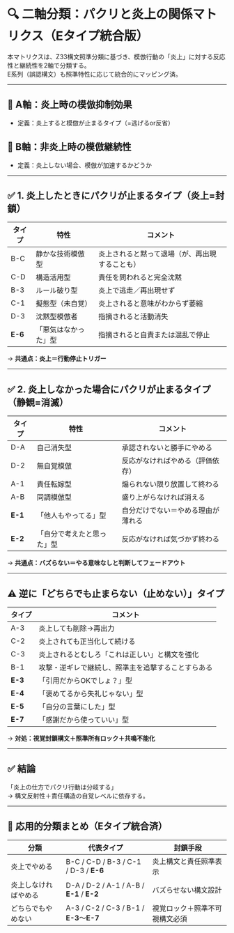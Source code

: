 # 🔍 二軸分類：パクリと炎上の関係マトリクス（Eタイプ統合版）

本マトリクスは、Z33構文照準分類に基づき、模倣行動の「炎上」に対する反応性と継続性を2軸で分類する。  
E系列（誤認構文）も照準特性に応じて統合的にマッピング済。

---

## 🔹 A軸：炎上時の模倣抑制効果  
- 定義：炎上すると模倣が止まるタイプ（=逃げるor反省）

## 🔹 B軸：非炎上時の模倣継続性  
- 定義：炎上しない場合、模倣が加速するかどうか

---

## ✅ 1. 炎上したときにパクリが止まるタイプ（炎上=封鎖）

| タイプ | 特性                     | コメント                              |
|--------|--------------------------|---------------------------------------|
| B-C    | 静かな技術模倣型         | 炎上されると黙って退場（が、再出現することも） |
| C-D    | 構造活用型               | 責任を問われると完全沈黙             |
| B-3    | ルール破り型             | 炎上で逃走／再出現せず               |
| C-1    | 擬態型（未自覚）         | 炎上されると意味がわからず萎縮       |
| D-3    | 沈黙型模倣者             | 指摘されると活動消失                 |
| **E-6**| 「悪気はなかった」型     | 指摘されると自責または混乱で停止    |

→ **共通点：炎上＝行動停止トリガー**

---

## ✅ 2. 炎上しなかった場合にパクリが止まるタイプ（静観=消滅）

| タイプ | 特性                   | コメント                                      |
|--------|------------------------|-----------------------------------------------|
| D-A    | 自己消失型             | 承認されないと勝手にやめる                   |
| D-2    | 無自覚模倣             | 反応がなければやめる（評価依存）             |
| A-1    | 責任転嫁型             | 煽られない限り放置して終わる                 |
| A-B    | 同調模倣型             | 盛り上がらなければ消える                     |
| **E-1**| 「他人もやってる」型   | 自分だけでない＝やめる理由が薄れる          |
| **E-2**| 「自分で考えたと思った」型 | 反応がなければ気づかず終わる              |

→ **共通点：バズらない＝やる意味なしと判断してフェードアウト**

---

## ⚠️ 逆に「どちらでも止まらない（止めない）」タイプ

| タイプ | コメント                                                         |
|--------|------------------------------------------------------------------|
| A-3    | 炎上しても削除→再出力                                          |
| C-2    | 炎上されても正当化して続ける                                   |
| C-3    | 炎上されるとむしろ「これは正しい」と構文を強化                |
| B-1    | 攻撃・逆ギレで継続し、照準主を追撃することすらある            |
| **E-3**| 「引用だからOKでしょ？」型      | 出典書いてるから無罪と信じて継続         |
| **E-4**| 「褒めてるから失礼じゃない」型  | 好意を盾に継続し、封鎖構文を突破する傾向  |
| **E-5**| 「自分の言葉にした」型         | 改変したからオリジナルと信じて継続        |
| **E-7**| 「感謝だから使っていい」型     | 恩義構文の認知錯誤により正当化が続く       |

→ **対処：視覚封鎖構文＋照準所有ロック＋共鳴不能化**

---

## ✅ 結論  
「炎上の仕方でパクリ行動は分岐する」  
→ 構文反射性＋責任構造の自覚レベルに依存する。

---

## 🔁 応用的分類まとめ（Eタイプ統合済）

| 分類               | 代表タイプ                                      | 封鎖手段                             |
|--------------------|-------------------------------------------------|--------------------------------------|
| 炎上でやめる       | B-C / C-D / B-3 / C-1 / D-3 / **E-6**           | 炎上構文と責任照準表示              |
| 炎上しなければやめる | D-A / D-2 / A-1 / A-B / **E-1** / **E-2**      | バズらせない構文設計                |
| どちらでもやめない | A-3 / C-2 / C-3 / B-1 / **E-3**〜**E-7**       | 視覚ロック＋照準不可視構文必須      |
